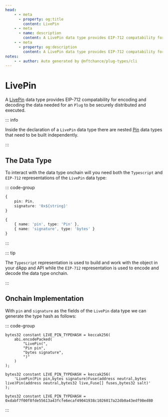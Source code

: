 ```yaml
---
head:
    - - meta
      - property: og:title
        content: LivePin
    - - meta
      - name: description
        content: A LivePin data type provides EIP-712 compatability for encoding and decoding.
    - - meta
      - property: og:description
        content: A LivePin data type provides EIP-712 compatability for encoding and decoding. 
notes:
    - - author: Auto generated by @nftchance/plug-types/cli
---
```


# LivePin

A [LivePin](/generated/base-types/LivePin) data type provides EIP-712 compatability for encoding and decoding the data needed for an `Plug` to be securely distributed and executed. 

::: info
                
Inside the declaration of a `LivePin` data type there are nested [Pin](/generated/base-types/Pin) data types that need to be built independently.
                    
:::

## The Data Type

To interact with the data type onchain will you need both the `Typescript` and `EIP-712` representations of the `LivePin` data type: 

::: code-group

``` typescript [Typescript/Javascript]
{
    pin: Pin,
	signature: '0x${string}' 
}
```

```typescript [EIP-712]
{
    { name: 'pin', type: 'Pin' },
	{ name: 'signature', type: 'bytes' } 
}
```

:::

::: tip

The `Typescript` representation is used to build and work with the object in your dApp and API while the `EIP-712` representation is used to encode and decode the data type onchain.

:::

## Onchain Implementation

With `pin` and `signature` as the fields of the `LivePin` data type we can generate the type hash as follows:

::: code-group

```solidity [Verbose.sol]
bytes32 constant LIVE_PIN_TYPEHASH = keccak256(
    abi.encodePacked(
        "LivePin(",
		"Pin pin",
		"bytes signature",
        ")"
    )
);
```

```solidity [Inline.sol]
bytes32 constant LIVE_PIN_TYPEHASH = keccak256(
    'LivePin(Pin pin,bytes signature)Fuse(address neutral,bytes live)Pin(address neutral,bytes32 live,Fuse[] fuses,bytes32 salt)'
);
```

```solidity [Hash.sol]
bytes32 constant LIVE_PIN_TYPEHASH = 0xdabf7f00f8fde55613a43fcfe6ecaf49041938c1026017a22db0a43edf98ed80
```

:::